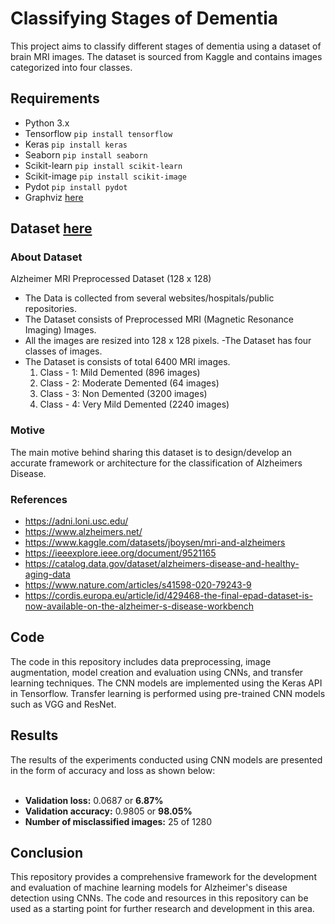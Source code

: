 # Classifying Stages of Dementia

This project aims to classify different stages of dementia using a dataset of brain MRI images. The dataset is sourced from Kaggle and contains images categorized into four classes.
## Requirements
- Python 3.x 
- Tensorflow   ```pip install tensorflow```
- Keras        ```pip install keras```
- Seaborn      ```pip install seaborn```
- Scikit-learn ```pip install scikit-learn```
- Scikit-image ```pip install scikit-image```
- Pydot        ```pip install pydot```
- Graphviz     [here](https://graphviz.gitlab.io/download/)




## Dataset [here](https://www.kaggle.com/datasets/tourist55/alzheimers-dataset-4-class-of-images)
### About Dataset
Alzheimer MRI Preprocessed Dataset (128 x 128)

- The Data is collected from several websites/hospitals/public repositories.
- The Dataset consists of Preprocessed MRI (Magnetic Resonance Imaging) Images.
- All the images are resized into 128 x 128 pixels.
-The Dataset has four classes of images.
- The Dataset is consists of total 6400 MRI images.
  1. Class - 1: Mild Demented (896 images)
  2. Class - 2: Moderate Demented (64 images)
  3. Class - 3: Non Demented (3200 images)
  4. Class - 4: Very Mild Demented (2240 images)
### Motive
The main motive behind sharing this dataset is to design/develop an accurate framework or architecture for the classification of Alzheimers Disease.

### References

- https://adni.loni.usc.edu/
- https://www.alzheimers.net/
- https://www.kaggle.com/datasets/jboysen/mri-and-alzheimers
- https://ieeexplore.ieee.org/document/9521165
- https://catalog.data.gov/dataset/alzheimers-disease-and-healthy-aging-data
- https://www.nature.com/articles/s41598-020-79243-9
- https://cordis.europa.eu/article/id/429468-the-final-epad-dataset-is-now-available-on-the-alzheimer-s-disease-workbench


## Code
The code in this repository includes data preprocessing, image augmentation, model creation and evaluation using CNNs, and transfer learning techniques. The CNN models are implemented using the Keras API in Tensorflow. Transfer learning is performed using pre-trained CNN models such as VGG and ResNet.

## Results
The results of the experiments conducted using CNN models are presented in the form of accuracy and loss as shown below:<br></br>
- **Validation loss:** 0.0687 or **6.87%**
- **Validation accuracy:** 0.9805 or **98.05%**
- **Number of misclassified images:** 25 of 1280
## Conclusion
This repository provides a comprehensive framework for the development and evaluation of machine learning models for Alzheimer's disease detection using CNNs. The code and resources in this repository can be used as a starting point for further research and development in this area.
